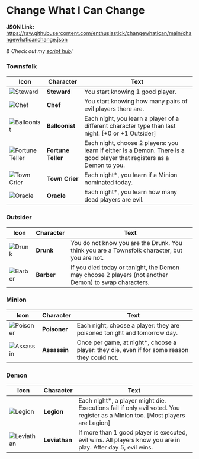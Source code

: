 # Change What I Can Change

**JSON Link:** https://raw.githubusercontent.com/enthusiastick/changewhatican/main/changewhaticanchange.json

*& Check out my [script hub](https://botc.eben.games/ "Blood on the Clocktower scripts by eben")!*

### Townsfolk

Icon | Character | Text
--- | --- | ---
![Steward](https://wiki.bloodontheclocktower.com/images/f/fe/Icon_steward.png) | **Steward** | You start knowing 1 good player.
![Chef](https://wiki.bloodontheclocktower.com/images/d/d5/Icon_chef.png) | **Chef** | You start knowing how many pairs of evil players there are.
![Balloonist](https://wiki.bloodontheclocktower.com/images/c/cb/Icon_balloonist.png) | **Balloonist** | Each night, you learn a player of a different character type than last night. [+0 or +1 Outsider]
![Fortune Teller](https://wiki.bloodontheclocktower.com/images/9/97/Icon_fortuneteller.png) | **Fortune Teller** | Each night, choose 2 players: you learn if either is a Demon. There is a good player that registers as a Demon to you.
![Town Crier](https://wiki.bloodontheclocktower.com/images/e/ef/Icon_towncrier.png) | **Town Crier** | Each night*, you learn if a Minion nominated today.
![Oracle](https://wiki.bloodontheclocktower.com/images/b/bb/Icon_oracle.png) | **Oracle** | Each night\*, you learn how many dead players are evil.

### Outsider

Icon | Character | Text
--- | --- | ---
![Drunk](https://wiki.bloodontheclocktower.com/images/4/4a/Icon_drunk.png) | **Drunk** | You do not know you are the Drunk. You think you are a Townsfolk character, but you are not.
![Barber](https://wiki.bloodontheclocktower.com/images/1/16/Icon_barber.png) | **Barber** | If you died today or tonight, the Demon may choose 2 players (not another Demon) to swap characters.

### Minion

Icon | Character | Text
--- | --- | ---
![Poisoner](https://wiki.bloodontheclocktower.com/images/b/b1/Icon_poisoner.png) | **Poisoner** | Each night, choose a player: they are poisoned tonight and tomorrow day.
![Assassin](https://wiki.bloodontheclocktower.com/images/4/49/Icon_assassin.png) | **Assassin** | Once per game, at night\*, choose a player: they die, even if for some reason they could not.

### Demon

Icon | Character | Text
--- | --- | ---
![Legion](https://wiki.bloodontheclocktower.com/images/c/cb/Icon_legion.png) | **Legion** | Each night\*, a player might die. Executions fail if only evil voted. You register as a Minion too. [Most players are Legion]
![Leviathan](https://wiki.bloodontheclocktower.com/images/a/a7/Icon_leviathan.png) | **Leviathan** | If more than 1 good player is executed, evil wins. All players know you are in play. After day 5, evil wins.
